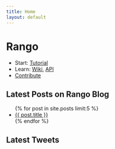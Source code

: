 ```yaml
---
title: Home
layout: default
---
```


Rango
=====

* Start: [Tutorial](http://wiki.github.com/botanicus/rango/tutorial)
* Learn: [Wiki](http://botanicus.github.com/rango/faq.html), [API](http://rdoc.info/projects/botanicus/rango)
* [Contribute](http://github.com/botanicus/rango)

Latest Posts on Rango Blog
--------------------------
<ul>
  {% for post in site.posts limit:5 %}
    <li><a href="{{ post.url }}">{{ post.title }}</a></li>
  {% endfor %}
</ul>

Latest Tweets
-------------
<div id="tweets"></div>
